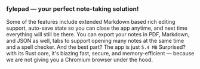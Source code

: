 ### fylepad — your perfect note-taking solution!

Some of the features include extended Markdown based rich editing support, auto-save state so you can close the app anytime, and next time everything will still be there. You can export your notes in PDF, Markdown, and JSON as well, tabs to support opening many notes at the same time and a spell checker.
And the best part? The app is just `5.4 MB` Surprised? with its Rust core, it's blazing fast, secure, and memory-efficient — because we are not giving you a Chromium browser under the hood.



